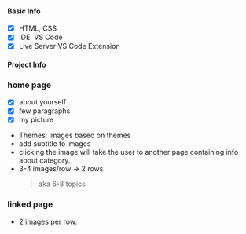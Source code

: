 #### Basic Info

- [x] HTML, CSS
- [x] IDE: VS Code
- [x] Live Server VS Code Extension

#### Project Info

### home page

- [x] about yourself
- [x] few paragraphs
- [x] my picture

- Themes: images based on themes
- add subtitle to images
- clicking the image will
  take the user to another
  page containing info about
  category.
- 3-4 images/row -> 2 rows
  > aka 6-8 topics

### linked page

- 2 images per row.
